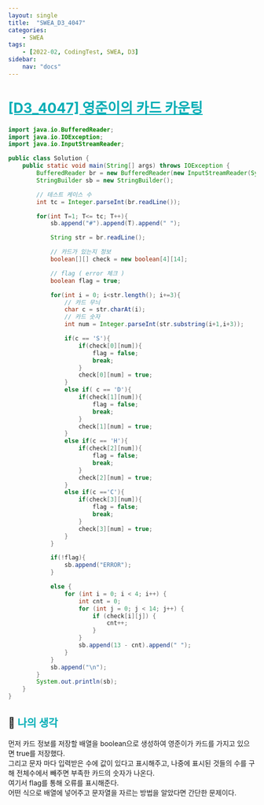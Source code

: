 ```yaml
---
layout: single
title:  "SWEA_D3_4047"
categories: 
    - SWEA
tags: 
    - [2022-02, CodingTest, SWEA, D3]
sidebar:
    nav: "docs"
---
```


# <b><a style="color:#00adb5" href="https://swexpertacademy.com/main/code/problem/problemDetail.do?contestProbId=AWIsY84KEPMDFAWN" target=_blank>[D3_4047] 영준이의 카드 카운팅</a></b>

```java
import java.io.BufferedReader;
import java.io.IOException;
import java.io.InputStreamReader;

public class Solution {
    public static void main(String[] args) throws IOException {
        BufferedReader br = new BufferedReader(new InputStreamReader(System.in));
        StringBuilder sb = new StringBuilder();

        // 테스트 케이스 수
        int tc = Integer.parseInt(br.readLine());

        for(int T=1; T<= tc; T++){
            sb.append("#").append(T).append(" ");

            String str = br.readLine();

            // 카드가 있는지 정보
            boolean[][] check = new boolean[4][14];

            // flag ( error 체크 )
            boolean flag = true;

            for(int i = 0; i<str.length(); i+=3){
                // 카드 무늬
                char c = str.charAt(i);
                // 카드 숫자
                int num = Integer.parseInt(str.substring(i+1,i+3));

                if(c == 'S'){
                    if(check[0][num]){
                        flag = false;
                        break;
                    }
                    check[0][num] = true;
                }
                else if( c == 'D'){
                    if(check[1][num]){
                        flag = false;
                        break;
                    }
                    check[1][num] = true;
                }
                else if(c == 'H'){
                    if(check[2][num]){
                        flag = false;
                        break;
                    }
                    check[2][num] = true;
                }
                else if(c =='C'){
                    if(check[3][num]){
                        flag = false;
                        break;
                    }
                    check[3][num] = true;
                }
            }

            if(!flag){
                sb.append("ERROR");
            }

            else {
                for (int i = 0; i < 4; i++) {
                    int cnt = 0;
                    for (int j = 0; j < 14; j++) {
                        if (check[i][j]) {
                            cnt++;
                        }
                    }
                    sb.append(13 - cnt).append(" ");
                }
            }
            sb.append("\n");
        }
        System.out.println(sb);
    }
}
```

## 🤔 <b><a style="color:#00adb5">나의 생각</a></b>
먼저 카드 정보를 저장할 배열을 boolean으로 생성하여 영준이가 카드를 가지고 있으면 true를 저장했다.<br>
그리고 문자 마다 입력받은 수에 값이 있다고 표시해주고, 나중에 표시된 것들의 수를 구해 전체수에서 빼주면 부족한 카드의 숫자가 나온다.<br>
여기서 flag를 통해 오류를 표시해준다.<br>
어떤 식으로 배열에 넣어주고 문자열을 자르는 방법을 알았다면 간단한 문제이다.